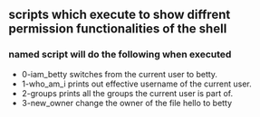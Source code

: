 ## scripts which execute to show diffrent permission functionalities of the shell

### named script will do the following when executed

- 0-iam_betty switches from the current user to betty.
- 1-who_am_i prints out effective username of the current user.
- 2-groups prints all the groups the current user is part of.
- 3-new_owner change the owner of the file hello to betty
